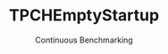 ---
layout: docu
title: TPCHEmptyStartup
subtitle: Continuous Benchmarking
selected: Startup
expanded: Benchmarking
benchmark: /individual_results/TPCHEmptyStartup.html
---